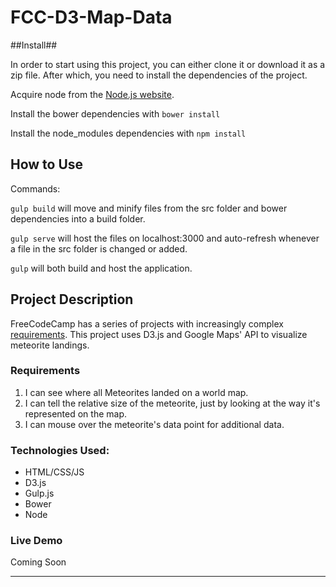# FCC-D3-Map-Data

##Install##

In order to start using this project, you can either clone it or download it as
a zip file. After which, you need to install the dependencies of the project.

Acquire node from the [Node.js website](https://nodejs.com/en/).

Install the bower dependencies with `bower install`

Install the node_modules dependencies with `npm install`

## How to Use

Commands:

`gulp build` will move and minify files from the src folder and bower
dependencies into a build folder.

`gulp serve` will host the files on localhost:3000 and auto-refresh whenever a
file in the src folder is changed or added.

`gulp` will both build and host the application.

## Project Description

FreeCodeCamp has a series of projects with increasingly complex [requirements](https://www.freecodecamp.com/challenges/map-data-across-the-globe).
This project uses D3.js and Google Maps' API to visualize meteorite landings.

### Requirements
1. I can see where all Meteorites landed on a world map.
2. I can tell the relative size of the meteorite, just by looking at the way it's represented on the map.
3. I can mouse over the meteorite's data point for additional data.

### Technologies Used:
+ HTML/CSS/JS
+ D3.js
+ Gulp.js
+ Bower
+ Node

### Live Demo
Coming Soon

---
